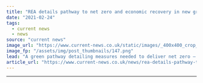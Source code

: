 ```yaml
---
title: "REA details pathway to net zero and economic recovery in new green strategy"
date: "2021-02-24"
tags: 
  - current news
  - news
source: "current news"
image_url: "https://www.current-news.co.uk/static/images/_400x400_crop_center-center/REA-net-zero-pathway-image-REA.png"
image_fp: "/assets/img/post_thumbnails/147.png"
lead: "A green pathway detailing measures needed to deliver net zero – focusing largely on renewables targets – has been published by the Association for Renewable Energy and Clean Technology (REA)."
article_url: "https://www.current-news.co.uk/news/rea-details-pathway-to-net-zero-and-economic-recovery-in-new-green-strategy?utm_source=rss-feeds&utm_medium=rss&utm_campaign=rss"
---
```


---
